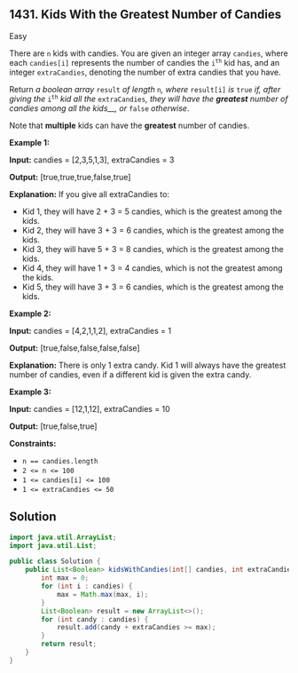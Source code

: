 ## 1431\. Kids With the Greatest Number of Candies

Easy

There are `n` kids with candies. You are given an integer array `candies`, where each `candies[i]` represents the number of candies the <code>i<sup>th</sup></code> kid has, and an integer `extraCandies`, denoting the number of extra candies that you have.

Return _a boolean array_ `result` _of length_ `n`_, where_ `result[i]` _is_ `true` _if, after giving the_ <code>i<sup>th</sup></code> _kid all the_ `extraCandies`_, they will have the **greatest** number of candies among all the kids__, or_ `false` _otherwise_.

Note that **multiple** kids can have the **greatest** number of candies.

**Example 1:**

**Input:** candies = [2,3,5,1,3], extraCandies = 3

**Output:** [true,true,true,false,true]

**Explanation:** If you give all extraCandies to: 
- Kid 1, they will have 2 + 3 = 5 candies, which is the greatest among the kids.
- Kid 2, they will have 3 + 3 = 6 candies, which is the greatest among the kids.
- Kid 3, they will have 5 + 3 = 8 candies, which is the greatest among the kids. 
- Kid 4, they will have 1 + 3 = 4 candies, which is not the greatest among the kids. 
- Kid 5, they will have 3 + 3 = 6 candies, which is the greatest among the kids.

**Example 2:**

**Input:** candies = [4,2,1,1,2], extraCandies = 1

**Output:** [true,false,false,false,false]

**Explanation:** There is only 1 extra candy. Kid 1 will always have the greatest number of candies, even if a different kid is given the extra candy.

**Example 3:**

**Input:** candies = [12,1,12], extraCandies = 10

**Output:** [true,false,true]

**Constraints:**

*   `n == candies.length`
*   `2 <= n <= 100`
*   `1 <= candies[i] <= 100`
*   `1 <= extraCandies <= 50`

## Solution

```java
import java.util.ArrayList;
import java.util.List;

public class Solution {
    public List<Boolean> kidsWithCandies(int[] candies, int extraCandies) {
        int max = 0;
        for (int i : candies) {
            max = Math.max(max, i);
        }
        List<Boolean> result = new ArrayList<>();
        for (int candy : candies) {
            result.add(candy + extraCandies >= max);
        }
        return result;
    }
}
```